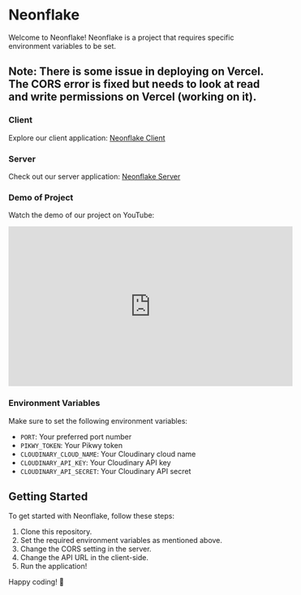 # Neonflake

Welcome to Neonflake! Neonflake is a project that requires specific environment variables to be set.

## Note: There is some issue in deploying on Vercel. The CORS error is fixed but needs to look at read and write permissions on Vercel (working on it).

### Client
Explore our client application: [Neonflake Client](https://neonflake-client.vercel.app/)

### Server
Check out our server application: [Neonflake Server](https://neonflake-umber.vercel.app/)

### Demo of Project
Watch the demo of our project on YouTube: 
<iframe width="560" height="315" src="https://www.youtube.com/embed/iCgQAghgm98" frameborder="0" allow="accelerometer; autoplay; encrypted-media; gyroscope; picture-in-picture" allowfullscreen></iframe>

### Environment Variables

Make sure to set the following environment variables:

- `PORT`: Your preferred port number
- `PIKWY_TOKEN`: Your Pikwy token
- `CLOUDINARY_CLOUD_NAME`: Your Cloudinary cloud name
- `CLOUDINARY_API_KEY`: Your Cloudinary API key
- `CLOUDINARY_API_SECRET`: Your Cloudinary API secret

## Getting Started

To get started with Neonflake, follow these steps:

1. Clone this repository.
2. Set the required environment variables as mentioned above.
3. Change the CORS setting in the server.
4. Change the API URL in the client-side.
5. Run the application!

Happy coding! 🚀
